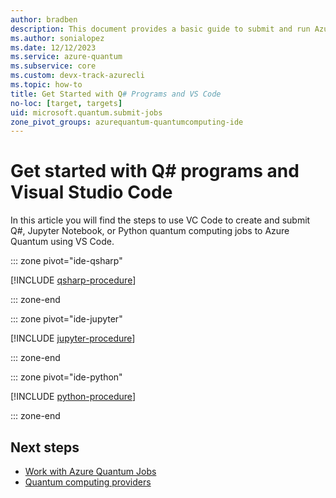 ```yaml
---
author: bradben
description: This document provides a basic guide to submit and run Azure Quantum using the Azure portal, Python, Jupyter Notebooks, or the Azure CLI.
ms.author: sonialopez
ms.date: 12/12/2023
ms.service: azure-quantum
ms.subservice: core
ms.custom: devx-track-azurecli
ms.topic: how-to
title: Get Started with Q# Programs and VS Code 
no-loc: [target, targets]
uid: microsoft.quantum.submit-jobs
zone_pivot_groups: azurequantum-quantumcomputing-ide
---
```


# Get started with Q# programs and Visual Studio Code

In this article you will find the steps to use VC Code to create and submit Q#, Jupyter Notebook, or Python quantum computing jobs to Azure Quantum using VS Code.


::: zone pivot="ide-qsharp"

[!INCLUDE [qsharp-procedure](includes/how-to-submit-quantum-include-qsharp.md)]

::: zone-end

::: zone pivot="ide-jupyter"

[!INCLUDE [jupyter-procedure](includes/how-to-submit-quantum-include-jupyter.md)]

::: zone-end

::: zone pivot="ide-python"

[!INCLUDE [python-procedure](includes/how-to-submit-quantum-include-python.md)]

::: zone-end

## Next steps

- [Work with Azure Quantum Jobs](xref:microsoft.quantum.work-with-jobs)
- [Quantum computing providers](xref:microsoft.quantum.reference.qc-target-list)

